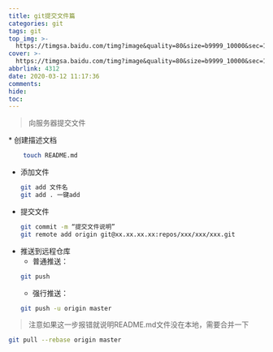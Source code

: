 ```yaml
---
title: git提交文件篇
categories: git
tags: git
top_img: >-
  https://timgsa.baidu.com/timg?image&quality=80&size=b9999_10000&sec=1586260020818&di=7bcd79a28ead4bc3dfb2ef69687d0137&imgtype=0&src=http%3A%2F%2F5b0988e595225.cdn.sohucs.com%2Fimages%2F20190107%2Fc4d3d049a41b4832bd2401e7f209e569.jpeg
cover: >-
  https://timgsa.baidu.com/timg?image&quality=80&size=b9999_10000&sec=1586260119312&di=9cd677b4d0b5d907e8475a60499e4183&imgtype=0&src=http%3A%2F%2Fimg0.imgtn.bdimg.com%2Fit%2Fu%3D3661523940%2C437676520%26fm%3D214%26gp%3D0.jpg
abbrlink: 4312
date: 2020-03-12 11:17:36
comments:
hide:
toc:
---
```

<blockquote>
    向服务器提交文件
</blockquote>
* 创建描述文档

```bash
    touch README.md
```
* 添加文件
    ```bash
    git add 文件名
    git add . 一键add
    ```
* 提交文件
    ```bash
    git commit -m “提交文件说明”
    git remote add origin git@xx.xx.xx.xx:repos/xxx/xxx/xxx.git
    ```
* 推送到远程仓库
    * 普通推送：
    ```bash
    git push 
    ```
    * 强行推送：
    ```bash
    git push -u origin master
    ```

> 注意如果这一步报错就说明README.md文件没在本地，需要合并一下

```bash
git pull --rebase origin master
```